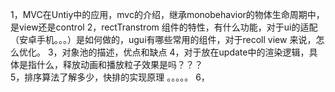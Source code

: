
1，MVC在Untiy中的应用，mvc的介绍，继承monobehavior的物体生命周期中，是view还是control
2，rectTranstrom 组件的特性，有什么功能，对于ui的适配（安卓手机。。。）是如何做的，ugui有哪些常用的组件，对于recoll view 来说，怎么优化。
3，对象池的描述，优点和缺点
4，对于放在update中的渲染逻辑，具体是指什么，释放动画和播放粒子效果是吗？？？  
5，排序算法了解多少，快排的实现原理 。。。。。
6，